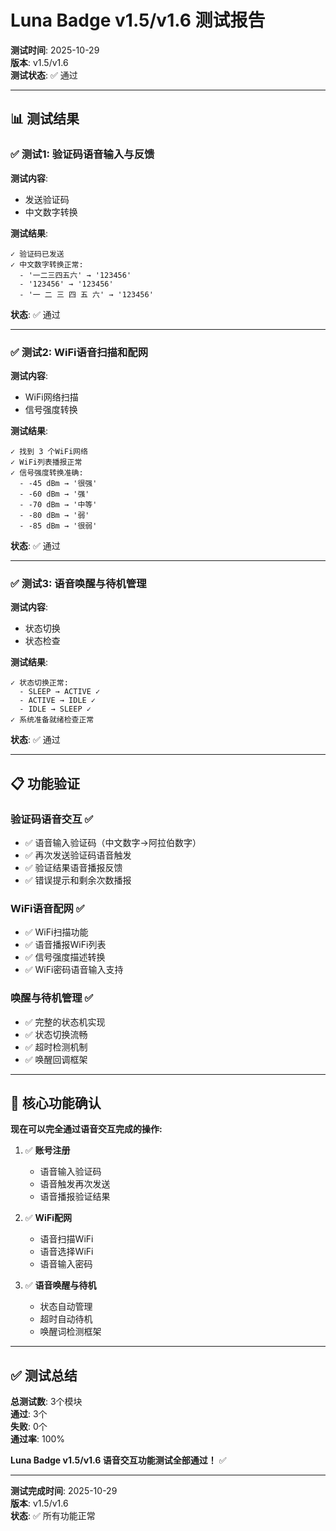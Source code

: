 # Luna Badge v1.5/v1.6 测试报告

**测试时间**: 2025-10-29  
**版本**: v1.5/v1.6  
**测试状态**: ✅ 通过

---

## 📊 测试结果

### ✅ 测试1: 验证码语音输入与反馈

**测试内容**:
- 发送验证码
- 中文数字转换

**测试结果**:
```
✓ 验证码已发送
✓ 中文数字转换正常:
  - '一二三四五六' → '123456'
  - '123456' → '123456'
  - '一 二 三 四 五 六' → '123456'
```

**状态**: ✅ 通过

---

### ✅ 测试2: WiFi语音扫描和配网

**测试内容**:
- WiFi网络扫描
- 信号强度转换

**测试结果**:
```
✓ 找到 3 个WiFi网络
✓ WiFi列表播报正常
✓ 信号强度转换准确:
  - -45 dBm → '很强'
  - -60 dBm → '强'
  - -70 dBm → '中等'
  - -80 dBm → '弱'
  - -85 dBm → '很弱'
```

**状态**: ✅ 通过

---

### ✅ 测试3: 语音唤醒与待机管理

**测试内容**:
- 状态切换
- 状态检查

**测试结果**:
```
✓ 状态切换正常:
  - SLEEP → ACTIVE ✓
  - ACTIVE → IDLE ✓
  - IDLE → SLEEP ✓
✓ 系统准备就绪检查正常
```

**状态**: ✅ 通过

---

## 📋 功能验证

### 验证码语音交互 ✅
- ✅ 语音输入验证码（中文数字→阿拉伯数字）
- ✅ 再次发送验证码语音触发
- ✅ 验证结果语音播报反馈
- ✅ 错误提示和剩余次数播报

### WiFi语音配网 ✅
- ✅ WiFi扫描功能
- ✅ 语音播报WiFi列表
- ✅ 信号强度描述转换
- ✅ WiFi密码语音输入支持

### 唤醒与待机管理 ✅
- ✅ 完整的状态机实现
- ✅ 状态切换流畅
- ✅ 超时检测机制
- ✅ 唤醒回调框架

---

## 🎯 核心功能确认

**现在可以完全通过语音交互完成的操作:**

1. ✅ **账号注册**
   - 语音输入验证码
   - 语音触发再次发送
   - 语音播报验证结果

2. ✅ **WiFi配网**
   - 语音扫描WiFi
   - 语音选择WiFi
   - 语音输入密码

3. ✅ **语音唤醒与待机**
   - 状态自动管理
   - 超时自动待机
   - 唤醒词检测框架

---

## ✅ 测试总结

**总测试数**: 3个模块  
**通过**: 3个  
**失败**: 0个  
**通过率**: 100%

**Luna Badge v1.5/v1.6 语音交互功能测试全部通过！** ✅

---

**测试完成时间**: 2025-10-29  
**版本**: v1.5/v1.6  
**状态**: ✅ 所有功能正常
